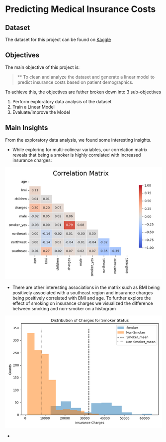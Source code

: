 # Predicting Medical Insurance Costs
 

## Dataset

The dataset for this project can be found on [Kaggle](https://www.kaggle.com/datasets/teertha/ushealthinsurancedataset)

## Objectives

The main objective of this project is:

> ** To clean and analyze the dataset and generate a linear model to predict insurance costs based on patient demographics.

To achieve this, the objectives are futher broken down into 3 sub-objectives
1. Perform exploratory data analysis of the dataset 
2. Train a Linear Model
3. Evaluate/improve the Model

## Main Insights

From the exploratory data analysis, we found some interesting insights.

* While exploring for multi-colinear variables, our correlation matrix reveals that being a smoker is highly correlated with increased insurance charges:

![CR_mat](figures/cor_mat.png)


* There are other interesting associations in the matrix such as BMI being positively associated with a southeast region and insurance charges being positively correlated with BMI and age. To further explore the effect of smoking on insurance charges we visualized the difference between smoking and non-smoker on a histogram

![smoking_hist](figures/smoker_histogram.png)

* 